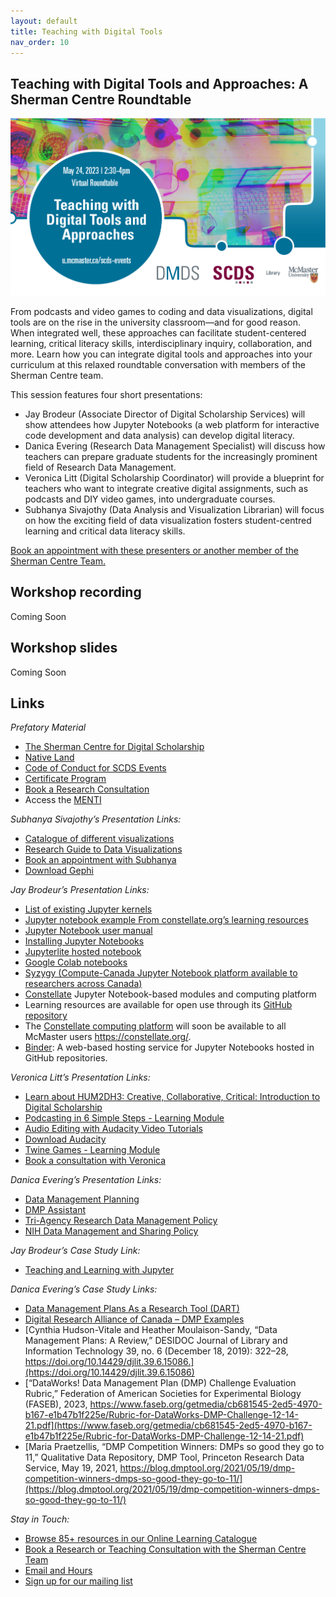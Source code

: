 ```yaml
---
layout: default
title: Teaching with Digital Tools
nav_order: 10
---
```


## Teaching with Digital Tools and Approaches: A Sherman Centre Roundtable

<img src="assets/img/TwDTPoster.png" alt="Workshop Title Slide" width="720">

From podcasts and video games to coding and data visualizations, digital tools are on the rise in the university classroom—and for good reason. When integrated well, these approaches can facilitate student-centered learning, critical literacy skills, interdisciplinary inquiry, collaboration, and more. Learn how you can integrate digital tools and approaches into your curriculum at this relaxed roundtable conversation with members of the Sherman Centre team.

This session features four short presentations:
- Jay Brodeur (Associate Director of Digital Scholarship Services) will show attendees how Jupyter Notebooks (a web platform for interactive code development and data analysis) can develop digital literacy.
- Danica Evering (Research Data Management Specialist) will discuss how teachers can prepare graduate students for the increasingly prominent field of Research Data Management.
- Veronica Litt (Digital Scholarship Coordinator) will provide a blueprint for teachers who want to integrate creative digital assignments, such as podcasts and DIY video games, into undergraduate courses.
- Subhanya Sivajothy (Data Analysis and Visualization Librarian) will focus on how the exciting field of data visualization fosters student-centred learning and critical data literacy skills.

[Book an appointment with these presenters or another member of the Sherman Centre Team.](https://libcal.mcmaster.ca/appointments/)

## Workshop recording

Coming Soon

## Workshop slides

Coming Soon

## Links

*Prefatory Material*
- [The Sherman Centre for Digital Scholarship](https://scds.ca/)
- [Native Land](https://native-land.ca/)
- [Code of Conduct for SCDS Events](https://scds.ca/events/code-of-conduct/)
- [Certificate Program](https://scds.ca/certificate-program/)
- [Book a Research Consultation](https://scds.ca/research-consultations/)
- Access the [MENTI](https://www.menti.com/blhkfrkj9sfo)

*Subhanya Sivajothy’s Presentation Links:*
- [Catalogue of different visualizations](https://datavizcatalogue.com/)
- [Research Guide to Data Visualizations](https://libguides.mcmaster.ca/dataviz)
- [Book an appointment with Subhanya](https://libcal.mcmaster.ca/appointments/dataviz)
- [Download Gephi](https://gephi.org/users/download/)

*Jay Brodeur’s Presentation Links:*
- [List of existing Jupyter kernels](https://github.com/jupyter/jupyter/wiki/Jupyter-kernels)
- [Jupyter notebook example From constellate.org’s learning resources](https://u.mcmaster.ca/jupyter-example)
- [Jupyter Notebook user manual](https://jupyter-notebook.readthedocs.io/en/stable/notebook.html)
- [Installing Jupyter Notebooks](https://jupyter.org/install)
- [Jupyterlite hosted notebook](https://jupyter.org/try)
- [Google Colab notebooks](https://research.google.com/colaboratory)
- [Syzygy (Compute-Canada Jupyter Notebook platform available to researchers across Canada)](https://syzygy.ca/) 
- [Constellate](https://constellate.org/) Jupyter Notebook-based modules and computing platform
- Learning resources are available for open use through its [GitHub repository]( https://github.com/ithaka/constellate-notebooks) 	
- The [Constellate computing platform]( https://constellate.org/login) will soon be available to all McMaster users https://constellate.org/.
- [Binder]( https://mybinder.org/): A web-based hosting service for Jupyter Notebooks hosted in GitHub repositories.


*Veronica Litt’s Presentation Links:*
- [Learn about HUM2DH3: Creative, Collaborative, Critical: Introduction to Digital Scholarship](https://scds.ca/events/courses/2022-2023/)
- [Podcasting in 6 Simple Steps - Learning Module](https://scds.github.io/podcasting/)
- [Audio Editing with Audacity Video Tutorials](https://scds.github.io/podcasting/2dh3.html)  
- [Download Audacity](https://www.audacityteam.org/download/)
- [Twine Games - Learning Module](https://scds.github.io/dmds-22-23/Twine.html) 
- [Book a consultation with Veronica](https://libcal.mcmaster.ca/appointments)

*Danica Evering’s Presentation Links:*
- [Data Management Planning](http://rdm.mcmaster.ca/plan)
- [DMP Assistant](https://assistant.portagenetwork.ca/) 
- [Tri-Agency Research Data Management Policy]( https://science.gc.ca/site/science/en/interagency-research-funding/policies-and-guidelines/research-data-management/tri-agency-research-data-management-policy)
- [NIH Data Management and Sharing Policy](https://sharing.nih.gov/data-management-and-sharing-policy)

*Jay Brodeur’s Case Study Link:*
- [Teaching and Learning with Jupyter](https://jupyter4edu.github.io/jupyter-edu-book/)

*Danica Evering’s Case Study Links:*
- [Data Management Plans As a Research Tool (DART)](https://osf.io/jj7dm)
- [Digital Research Alliance of Canada – DMP Examples](https://alliancecan.ca/en/services/research-data-management/learning-and-training/training-resources)
- [Cynthia Hudson-Vitale and Heather Moulaison-Sandy, “Data Management Plans: A Review,” DESIDOC Journal of Library and Information Technology 39, no. 6 (December 18, 2019): 322–28, https://doi.org/10.14429/djlit.39.6.15086.](https://doi.org/10.14429/djlit.39.6.15086)
- [“DataWorks! Data Management Plan (DMP) Challenge Evaluation Rubric,” Federation of American Societies for Experimental Biology (FASEB), 2023, https://www.faseb.org/getmedia/cb681545-2ed5-4970-b167-e1b47b1f225e/Rubric-for-DataWorks-DMP-Challenge-12-14-21.pdf](https://www.faseb.org/getmedia/cb681545-2ed5-4970-b167-e1b47b1f225e/Rubric-for-DataWorks-DMP-Challenge-12-14-21.pdf)
- [Maria Praetzellis, “DMP Competition Winners: DMPs so good they go to 11,” Qualitative Data Repository, DMP Tool, Princeton Research Data Service, May 19, 2021, https://blog.dmptool.org/2021/05/19/dmp-competition-winners-dmps-so-good-they-go-to-11/](https://blog.dmptool.org/2021/05/19/dmp-competition-winners-dmps-so-good-they-go-to-11/)

*Stay in Touch:*
- [Browse 85+ resources in our Online Learning Catalogue](https://scds.ca/searchable-online-learning/)
- [Book a Research or Teaching Consultation with the Sherman Centre Team](https://scds.ca/research-consultations/)
- [Email and Hours](https://scds.ca/email-hours/)
- [Sign up for our mailing list](https://scds.us20.list-manage.com/subscribe?u=c9e73948388e85178c813779a&id=b80e29c261)


